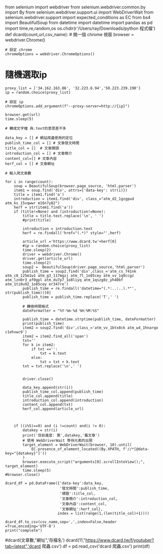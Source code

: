 from selenium import webdriver
from selenium.webdriver.common.by import By
from selenium.webdriver.support.ui import WebDriverWait
from selenium.webdriver.support import expected_conditions as EC
from bs4 import BeautifulSoup
from datetime import datetime
import pandas as pd
import time,re,random,os
os.chdir(r'/Users/ray/Downloads/python 程式檔')
def dcard(count,url,csv_name):
    # 開一個 chrome 視窗
    browser = webdriver.Chrome()

    # 設定 chrome
    chromeOptions = webdriver.ChromeOptions()
  # 隨機選取ip
    proxy_list = ['34.162.163.86', '32.223.6.94','50.223.239.190']
    ip = random.choice(proxy_list)

    # 設定 ip
    chromeOptions.add_argument(f"--proxy-server=http://{ip}")

    browser.get(url)
    time.sleep(5)

    # 轉成文字檔 與.text的意思差不多

    data_key = [] # 網站爬蟲使用的定位
    publish_time_col = [] # 文章發文時間
    title_col = []  # 文章開頭
    introduction_col = [] # 文章簡介
    content_col=[] # 文章內容
    herf_col = [] # 文章網址

    # 輸入爬文章數

    for i in range(count):
        soup = BeautifulSoup(browser.page_source, 'html.parser')
        item1 = soup.find('div', attrs={'data-key': str(i)})
        title = item1.find('a')
        introduction = item1.find('div', class_="atm_d2_1gzgpud atm_ks_15vqwwr m16n7y82")
        herf = str(item1.find('a'))
        if (title!=None) and (introduction!=None):
            title = title.text.replace('\n', ' ')
            #print(title)

            introduction = introduction.text
            herf = re.findall('href="(.*)" style="',herf)

            article_url ='https://www.dcard.tw'+herf[0]
            #ip = random.choice(proxy_list)
            time.sleep(2)
            driver = webdriver.Chrome()
            driver.get(article_url)
            time.sleep(2)
            soup2 =  BeautifulSoup(driver.page_source,'html.parser')
            publish_time = soup2.find('div',class_='atm_cs_741nk atm_c8_125m1w1 atm_g3_117mgzj atm_7l_1o85cey atm_vv_1q9ccgz atm_lzn0r3_af0gpl atm_du7p7_1o8liyq atm_1qszg8z_yh40bf atm_1ti0u92_1o85cey er347re')
            publish_time = re.findall('datetime="(.*:..:..).*"', str(publish_time))[0]
            publish_time = publish_time.replace('T',' ')

            # 轉換時間格式
            dateFormatter = "%Y-%m-%d %H:%M:%S"

            publish_time = datetime.strptime(publish_time, dateFormatter)
            print(publish_time)
            item2 = soup2.find('div',class_='atm_vv_1btx8ck atm_w4_1hnarqo c1ehvwc9')
            item2 = item2.find_all('span')
            txt=''
            for k in item2:
                if txt =='':
                    txt = k.text
                else:
                    txt = txt + k.text
            txt = txt.replace('\n',' ')

            
            driver.close()

            data_key.append(str(i))
            publish_time_col.append(publish_time)
            title_col.append(title)
            introduction_col.append(introduction)
            content_col.append(txt)
            herf_col.append(article_url)

        

        if ((i%5)==0) and (i !=count) and(i != 0):
            datakey = str(i)
            print('目前進度: 第',datakey,'篇文章')
            # 使用 WebDriverWait 等待元素的出現
            target_element = WebDriverWait(browser, 10).until(
                EC.presence_of_element_located((By.XPATH, f'//*[@data-key="{datakey}"]'))
            )
            browser.execute_script("arguments[0].scrollIntoView();", target_element)
            time.sleep(5)
    #browser.close()

    dcard_df = pd.DataFrame({'data-key':data_key,
                             '發文時間':publish_time,
                             '標題':title_col,
                             '文章簡介':introduction_col,
                             '文章內容':content_col,
                             '文章網址':herf_col},
                            index = list(range(1,(len(title_col)+1))))

    dcard_df.to_csv(csv_name,sep=',',index=False,header =True,encoding='UTF-8')
    print("complete")
#dcard(文章數,"網址",'存檔名')
dcard(11,"https://www.dcard.tw/f/youtuber?tab=latest",'dcard 爬蟲.csv')
df = pd.read_csv('dcard 爬蟲.csv')
print(df)
